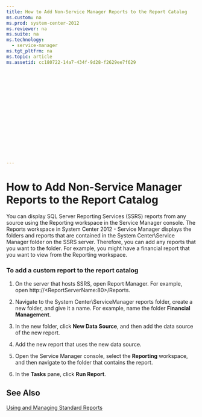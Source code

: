 ```yaml
---
title: How to Add Non-Service Manager Reports to the Report Catalog
ms.custom: na
ms.prod: system-center-2012
ms.reviewer: na
ms.suite: na
ms.technology: 
  - service-manager
ms.tgt_pltfrm: na
ms.topic: article
ms.assetid: cc180722-14a7-434f-9d28-f2629ee7f629


















---
```

# How to Add Non-Service Manager Reports to the Report Catalog
You can display SQL Server Reporting Services \(SSRS\) reports from any source using the Reporting workspace in the Service Manager console. The Reports workspace in System Center 2012 - Service Manager displays the folders and reports that are contained in the System Center\\Service Manager folder on the SSRS server. Therefore, you can add any reports that you want to the folder. For example, you might have a financial report that you want to view from the Reporting workspace.  
  
### To add a custom report to the report catalog  
  
1.  On the server that hosts SSRS, open Report Manager. For example, open http:\/\/\<ReportServerName:80\>\/Reports.  
  
2.  Navigate to the System Center\\ServiceManager reports folder, create a new folder, and give it a name. For example, name the folder **Financial Management**.  
  
3.  In the new folder, click **New Data Source**, and then add the data source of the new report.  
  
4.  Add the new report that uses the new data source.  
  
5.  Open the Service Manager console, select the **Reporting** workspace, and then navigate to the folder that contains the report.  
  
6.  In the **Tasks** pane, click **Run Report**.  
  
## See Also  
 [Using and Managing Standard Reports](../../../sm/manage/operate/Using-and-Managing-Standard-Reports.md)
